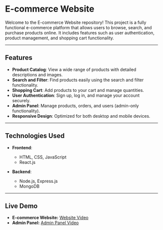 # E-commerce Website

Welcome to the E-commerce Website repository! This project is a fully functional e-commerce platform that allows users to browse, search, and purchase products online. It includes features such as user authentication, product management, and shopping cart functionality.

---

## Features

- **Product Catalog**: View a wide range of products with detailed descriptions and images.
- **Search and Filter**: Find products easily using the search and filter functionality.
- **Shopping Cart**: Add products to your cart and manage quantities.
- **User Authentication**: Sign up, log in, and manage your account securely.
- **Admin Panel**: Manage products, orders, and users (admin-only functionality).
- **Responsive Design**: Optimized for both desktop and mobile devices.

---

## Technologies Used

- **Frontend**:
  - HTML, CSS, JavaScript
  - React.js 

- **Backend**:
  - Node.js, Express.js
  - MongoDB

---

## Live Demo
- **E-commerce Website:** [Website Video](https://drive.google.com/drive/u/0/folders/1z4OxWb1G6KDFPp-xhMeO4HWR4OCrBdAU)
- **Admin Panel:** [Admin Panel Video](https://drive.google.com/drive/u/0/folders/1z4OxWb1G6KDFPp-xhMeO4HWR4OCrBdAU)


